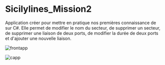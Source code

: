 # Sicilylines_Mission2

Application créer pour mettre en pratique nos premières connaissance de sur C#. 
Elle permet de modifier le nom du secteur, de supprimer un secteur, de supprimer une liaison de deux ports, de modifier la durée de deux ports et d'ajouter une nouvelle liaison. 

![frontapp](https://user-images.githubusercontent.com/108392457/220948118-bdaacdb9-1334-41c6-869f-08c9223518ce.png)

![capp](https://user-images.githubusercontent.com/108392457/220948173-c6b50cf7-7cf5-4523-adcf-1ee4d98db25c.png)
